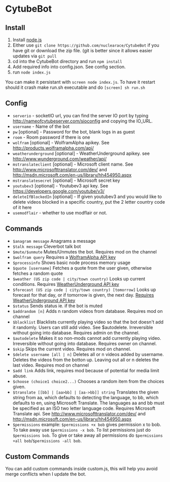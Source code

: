 CytubeBot
=========

Install
-------
1. Install [node.js](http://nodejs.org/)
2. Either use `git clone https://github.com/nuclearace/CytubeBot` if you have git or download the zip file. (git is better since it allows easier updates via `git pull`
3. cd into the CytubeBot directory and run `npm install`
4. Add required info into config.json. See config section.
5. run `node index.js`

You can make it persistant with `screen node index.js`. To have it restart should it crash make run.sh executable and do `[screen] sh run.sh`

Config
------
- `serverio` - socketIO url, you can find the server IO port by typing http://nameofcytubeserver.com/sioconfig and copying the IO_URL.
- `username` - Name of the bot
- `pw` [optional] - Password for the bot, blank logs in as guest
- `room` - Room password if there is one
- `wolfram` [optional] - WolframAlpha apikey. See http://products.wolframalpha.com/api/
- `weatherunderground` [optional] - WeatherUnderground apikey. see http://www.wunderground.com/weather/api/
- `mstranslateclient` [optional] - Microsoft client name. See http://www.microsofttranslator.com/dev/ and http://msdn.microsoft.com/en-us/library/hh454950.aspx 
- `mstranslatesecret` [optional] - Microsoft secret key
- `youtubev3` [optional] - Youtubev3 api key. See https://developers.google.com/youtube/v3/
- `deleteIfBlockedIn` [optional] - If given youtubev3 and you would like to delete videos blocked in a specific country, put the 2 letter country code of it here
- `usemodflair` - whether to use modflair or not.



Commands
--------
- `$anagram message` Anagrams a message
- `$talk message` Cleverbot talk bot
- `$mute/$unmute` Mutes/Unmutes the bot. Requires mod on the channel
- `$wolfram query` Requires a [WolframAlpha API key](http://products.wolframalpha.com/api/)
- `$processinfo` Shows basic node process memory usage
- `$quote [username]` Fetches a quote from the user given, otherwise fetches a random quote
- `$weather (US zip code | city/town country)` Looks up current conditions. Requires [WeatherUnderground API key](http://www.wunderground.com/weather/api/)
- `$forecast (US zip code | city/town country) [tomorrow]` Looks up forecast for that day, or if tomorrow is given, the next day. [Requires WeatherUnderground API key](http://www.wunderground.com/weather/api/)
- `$status` Sends status ie. if the bot is muted
- `$addrandom [n]` Adds n random videos from database. Requires mod on channel
- `$blacklist` Blacklists currently playing video so that the bot doesn't add it randomly. Users can still add video. See $autodelete. Irreversible  without going into database. Requires admin on the channel.
- `$autodelete` Makes it so non-mods cannot add currently playing video. Irreversible without going into database. Requires owner on channel.
- `$skip` Skips the current video. Requires mod on channel. 
- `$delete username [all | n]` Deletes all or n videos added by username. Deletes the videos from the botton up. Leaving out all or n deletes the last video. Requires mod on channel
- `$add link` Adds link, requires mod because of potential for media limit abuse.
- `$choose (choice1 choice2...)` Chooses a random item from the choices given.
- `$translate [[bb] | [aa>bb] | [aa->bb]] string`
    Translates the given string from aa, which defaults to detecting the language, to bb, which defaults to en, using Microsoft Translate.
    The languages aa and bb must be specified as an ISO two letter language code. Requires Microsoft Translate api. See http://www.microsofttranslator.com/dev/ and http://msdn.microsoft.com/en-us/library/hh454950.aspx
- `$permissions` example: `$permissions +x bob` gives permission x to bob. To take away use `$permissions -x bob`. To list permissions just do `$permissions bob`. To give or take away all permissions do `$permissions +all bob`/`$permissions -all bob`.


Custom Commands
---------------
You can add custom commands inside custom.js, this will help you avoid merge conflicts when I update the bot.
